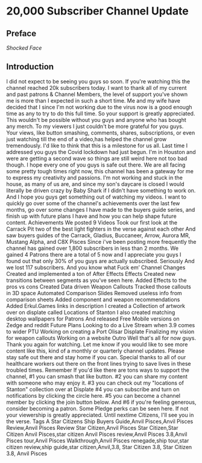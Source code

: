 # 20,000 Subscriber Channel Update
## Preface
*Shocked Face*

## Introduction
I did not expect to be seeing you guys so soon. If you're watching this the channel reached 20k subscribers today. I want to thank all of my current and past patrons & Channel Members, the level of support you've shown me is more than I expected in such a short time. Me and my wife have decided that I since I'm not working due to the virus now is a good enough time as any to try to do this full time. So your support is greatly appreciated. This wouldn't be possible without you guys and anyone who has bought any merch. To my viewers I just couldn't be more grateful for you guys. Your views, like button smashing, comments, shares, subscriptions, or even just watching till the end of a video,has helped the channel grow tremendously.
I'd like to think that this is a milestone for us all. Last time I addressed you guys the Covid lockdown had just begun. I'm in Houston and were are getting a second wave so things are still weird here not too bad though. I hope every one of you guys is safe out there. We are all facing some pretty tough times right now, this channel has been a gateway for me to express my creativity and passions. I’m not working and stuck in the house, as many of us are, and since my son's daycare is closed I would literally be driven crazy by Baby Shark if I didn't have something to work on. And I hope you guys get something out of watching my videos. I want to quickly go over some of the channel's achievements over the last few months, go over some changes I have made to the buyers guide series, and finish up with future plans I have and how you can help shape future content.
Achievements
We posted 9 Videos 
Took our first look at the Carrack
Pit two of the best light fighters in the verse against each other
And saw buyers guides of the Carrack, Gladius, Buccaneer, Arrow, Aurora MR, Mustang Alpha, and C8X Pisces
Since i've been posting more frequently the channel has gained over 1,800 subscribers in less than 2 months.
We gained 4 Patrons there are a total of 5 now and I appreciate you guys
I found out that only 30% of you guys are actually subscribed. Seriously
And we lost 117 subscribers. And you know what Fuck em’
Channel Changes
Created and implemented a ton of After Effects Effects
Created new transitions between segments as you’ve seen here. 
Added Effects to the pros vs cons
Created Data driven Weapon Callouts
Tracked those callouts in 3D space
Automated Comparison Slides
Removed useless info from comparison sheets
Added component and weapon recommendations
Added Erkul.Games links in description
I created a Collection of artwork over on displate called Locations of Stanton
I also created matching desktop wallpapers for Patrons
And released Free Mobile versions on Zedge and reddit
Future Plans
Looking to do a Live Stream when 3.9 comes to wider PTU
Working on creating a Port Olisar Displate
Finalizing my vision for weapon callouts
Working on a website
Outro 
Well that's all for now guys. Thank you again for watching. Let me know if you would like to see more content like this, kind of a monthly or quarterly channel updates. Please stay safe out there and stay home if you can. Special thanks to all of our healthcare workers out there on the front lines trying to save lives in these troubled times. Remember If you'd like there are tons ways to support the channel, #1 you can smash that like button. #2 you can share my content with someone who may enjoy it. #3 you can check out my "locations of Stanton" collection over at Displate #4 you can subscribe and turn on notifications by clicking the circle here. #5 you can become a channel member by clicking the join button below. And #6 if you're feeling generous, consider  becoming a patron. Some Pledge perks can be seen here. If not your viewership is greatly appreciated. Until nextime Citizens, I'll see you in the verse.
Tags
A Star Citizens Ship Buyers Guide,Anvil Pisces,Anvil Pisces Review,Anvil Pisces Review Star Citizen,Anvil Pisces Star Citizen,Star Citizen Anvil Pisces,star citizen Anvil Pisces review,Anvil Pisces 3.8,Anvil Pisces tour,Anvil Pisces Walkthrough,Anvil Pisces renegade,ship tour,star citizen review,ship guide,star citizen,Anvil,3.8, Star Citizen 3.8, Star Citizen 3.8, Anvil Pisces
